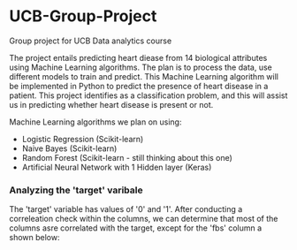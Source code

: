# UCB-Group-Project
Group project for UCB Data analytics course

The project entails predicting heart diease from 14 biological attributes using Machine Learning algorithms. The plan is to process the data, use different models to train and predict. This Machine Learning algorithm will be implemented in Python to predict the presence of heart disease in a patient. This project identifies as a classification problem, and this will assist us in predicting whether heart disease is present or not.

Machine Learning algorithms we plan on using:

- Logistic Regression (Scikit-learn)
- Naive Bayes (Scikit-learn)
- Random Forest (Scikit-learn - still thinking about this one)
- Artificial Neural Network with 1 Hidden layer (Keras)

### Analyzing the 'target' varibale 
The 'target' variable has values of '0' and '1'. After conducting a correleation check within the columns, we can determine that most of the columns asre correlated with the target, except for the 'fbs' column a shown below:


